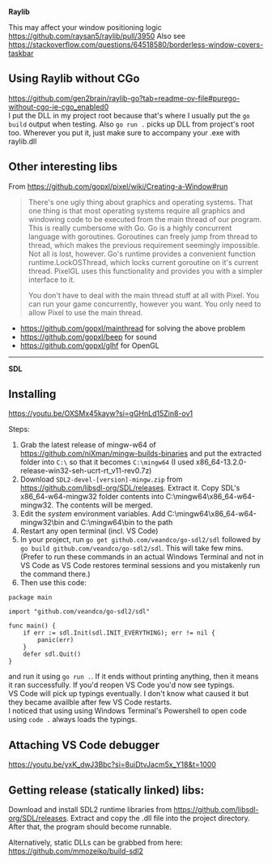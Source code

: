 **Raylib**

This may affect your window positioning logic https://github.com/raysan5/raylib/pull/3950
Also see https://stackoverflow.com/questions/64518580/borderless-window-covers-taskbar

## Using Raylib without CGo

https://github.com/gen2brain/raylib-go?tab=readme-ov-file#purego-without-cgo-ie-cgo_enabled0  
I put the DLL in my project root because that's where I usually put the `go build` output when testing. Also `go run .` picks up DLL from project's root too. Wherever you put it, just make sure to accompany your .exe with raylib.dll

## Other interesting libs

From https://github.com/gopxl/pixel/wiki/Creating-a-Window#run

> There's one ugly thing about graphics and operating systems. That one thing is that most operating systems require all graphics and windowing code to be executed from the main thread of our program. This is really cumbersome with Go. Go is a highly concurrent language with goroutines. Goroutines can freely jump from thread to thread, which makes the previous requirement seemingly impossible. Not all is lost, however. Go's runtime provides a convenient function runtime.LockOSThread, which locks current goroutine on it's current thread. PixelGL uses this functionality and provides you with a simpler interface to it.
>
> You don't have to deal with the main thread stuff at all with Pixel. You can run your game concurrently, however you want. You only need to allow Pixel to use the main thread.

- https://github.com/gopxl/mainthread for solving the above problem
- https://github.com/gopxl/beep for sound
- https://github.com/gopxl/glhf for OpenGL


---

**SDL**


## Installing

https://youtu.be/OXSMx45kayw?si=gGHnLd15Zin8-ov1

Steps:
1. Grab the latest release of mingw-w64 of https://github.com/niXman/mingw-builds-binaries and put the extracted folder into `C:\` so that it becomes `C:\mingw64` (I used x86_64-13.2.0-release-win32-seh-ucrt-rt_v11-rev0.7z)
1. Download `SDL2-devel-[version]-mingw.zip` from https://github.com/libsdl-org/SDL/releases. Extract it. Copy SDL's x86_64-w64-mingw32 folder contents into C:\mingw64\x86_64-w64-mingw32. The contents will be merged.
1. Edit the _system_ environment variables. Add C:\mingw64\x86_64-w64-mingw32\bin and C:\mingw64\bin to the path
1. Restart any open terminal (incl. VS Code)
1. In your project, run `go get github.com/veandco/go-sdl2/sdl` followed by `go build github.com/veandco/go-sdl2/sdl`. This will take few mins. (Prefer to run these commands in an actual Windows Terminal and not in VS Code as VS Code restores terminal sessions and you mistakenly run the command there.)
1. Then use this code:

```golang
package main

import "github.com/veandco/go-sdl2/sdl"

func main() {
	if err := sdl.Init(sdl.INIT_EVERYTHING); err != nil {
		panic(err)
	}
	defer sdl.Quit()
}
```
and run it using `go run .`. If it ends without printing anything, then it means it ran successfully. If you'd reopen VS Code you'd now see typings.  
VS Code will pick up typings eventually. I don't know what caused it but they became availble after few VS Code restarts.  
I noticed that using using Windows Terminal's Powershell to open code using `code .` always loads the typings.

## Attaching VS Code debugger

https://youtu.be/yxK_dwJ3Bbc?si=8uiDtvJacm5x_Y18&t=1000

## Getting release (statically linked) libs:

Download and install SDL2 runtime libraries from https://github.com/libsdl-org/SDL/releases. Extract and copy the .dll file into the project directory. After that, the program should become runnable.

Alternatively, static DLLs can be grabbed from here: https://github.com/mmozeiko/build-sdl2
